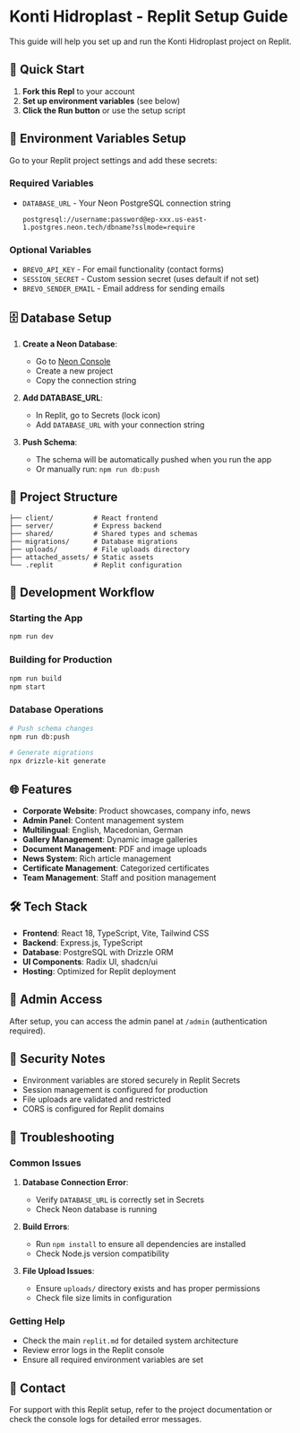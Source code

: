 # Konti Hidroplast - Replit Setup Guide

This guide will help you set up and run the Konti Hidroplast project on Replit.

## 🚀 Quick Start

1. **Fork this Repl** to your account
2. **Set up environment variables** (see below)
3. **Click the Run button** or use the setup script

## 🔧 Environment Variables Setup

Go to your Replit project settings and add these secrets:

### Required Variables

- `DATABASE_URL` - Your Neon PostgreSQL connection string
  ```
  postgresql://username:password@ep-xxx.us-east-1.postgres.neon.tech/dbname?sslmode=require
  ```

### Optional Variables

- `BREVO_API_KEY` - For email functionality (contact forms)
- `SESSION_SECRET` - Custom session secret (uses default if not set)
- `BREVO_SENDER_EMAIL` - Email address for sending emails

## 🗄️ Database Setup

1. **Create a Neon Database**:
   - Go to [Neon Console](https://console.neon.tech/)
   - Create a new project
   - Copy the connection string

2. **Add DATABASE_URL**:
   - In Replit, go to Secrets (lock icon)
   - Add `DATABASE_URL` with your connection string

3. **Push Schema**:
   - The schema will be automatically pushed when you run the app
   - Or manually run: `npm run db:push`

## 📂 Project Structure

```
├── client/          # React frontend
├── server/          # Express backend
├── shared/          # Shared types and schemas
├── migrations/      # Database migrations
├── uploads/         # File uploads directory
├── attached_assets/ # Static assets
└── .replit          # Replit configuration
```

## 🔄 Development Workflow

### Starting the App
```bash
npm run dev
```

### Building for Production
```bash
npm run build
npm start
```

### Database Operations
```bash
# Push schema changes
npm run db:push

# Generate migrations
npx drizzle-kit generate
```

## 🌐 Features

- **Corporate Website**: Product showcases, company info, news
- **Admin Panel**: Content management system
- **Multilingual**: English, Macedonian, German
- **Gallery Management**: Dynamic image galleries
- **Document Management**: PDF and image uploads
- **News System**: Rich article management
- **Certificate Management**: Categorized certificates
- **Team Management**: Staff and position management

## 🛠️ Tech Stack

- **Frontend**: React 18, TypeScript, Vite, Tailwind CSS
- **Backend**: Express.js, TypeScript
- **Database**: PostgreSQL with Drizzle ORM
- **UI Components**: Radix UI, shadcn/ui
- **Hosting**: Optimized for Replit deployment

## 📝 Admin Access

After setup, you can access the admin panel at `/admin` (authentication required).

## 🔐 Security Notes

- Environment variables are stored securely in Replit Secrets
- Session management is configured for production
- File uploads are validated and restricted
- CORS is configured for Replit domains

## 🐛 Troubleshooting

### Common Issues

1. **Database Connection Error**:
   - Verify `DATABASE_URL` is correctly set in Secrets
   - Check Neon database is running

2. **Build Errors**:
   - Run `npm install` to ensure all dependencies are installed
   - Check Node.js version compatibility

3. **File Upload Issues**:
   - Ensure `uploads/` directory exists and has proper permissions
   - Check file size limits in configuration

### Getting Help

- Check the main `replit.md` for detailed system architecture
- Review error logs in the Replit console
- Ensure all required environment variables are set

## 📧 Contact

For support with this Replit setup, refer to the project documentation or check the console logs for detailed error messages.


